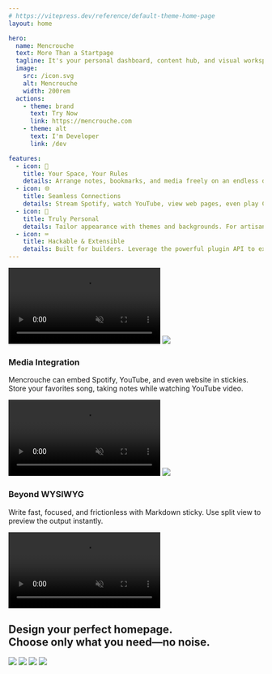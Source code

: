 ```yaml
---
# https://vitepress.dev/reference/default-theme-home-page
layout: home

hero:
  name: Mencrouche
  text: More Than a Startpage
  tagline: It's your personal dashboard, content hub, and visual workspace – all in one.
  image:
    src: /icon.svg
    alt: Mencrouche
    width: 200rem
  actions:
    - theme: brand
      text: Try Now
      link: https://mencrouche.com
    - theme: alt
      text: I'm Developer
      link: /dev

features:
  - icon: 📝
    title: Your Space, Your Rules
    details: Arrange notes, bookmarks, and media freely on an endless dashboard. Finally, organization that adapts to you.
  - icon: 🌐
    title: Seamless Connections
    details: Stream Spotify, watch YouTube, view web pages, even play Chrome Dino game – without leaving your space.
  - icon: 🎨
    title: Truly Personal
    details: Tailor appearance with themes and backgrounds. For artisan, dive deep and tweak the CSS directly.
  - icon: ⌨️
    title: Hackable & Extensible
    details: Built for builders. Leverage the powerful plugin API to extend. Create the exact tools you need.
---
```



<div class="feature-grid">
    <video class="round hero" autoplay="" muted="" loop="true" playsinline="" src="/media/index/note.webm"></video>
    <img class="round" src="/media/index/spotify.webp"></img>
    <div class="feature-description"><h3>Media Integration</h3><p>Mencrouche can embed Spotify, YouTube, and even website in stickies. Store your favorites song, taking notes while watching YouTube video.</p></div>
    <video class="round hero" autoplay="" muted="" loop="true" playsinline="" src="/media/index/spotify.webm"></video>
    <img class="round" src="/media/index/markdown.webp"></img>
    <div class="feature-description"><h3>Beyond WYSIWYG</h3><p>Write fast, focused, and frictionless with Markdown sticky. Use split view to preview the output instantly.</p></div>
    <video class="round hero" autoplay="" muted="" loop="true" playsinline="" src="/media/index/markdown.webm"></video>
</div>

<div class="gallery">
    <h2>Design your perfect homepage.<div class="no-bold">Choose only what you need—no noise.</div></h2>
    <img src="/media/index/student.webp"></img>
    <img src="/media/index/cook.webp"></img>
    <img src="/media/index/tmr.webp"></img>
    <img src="/media/index/light.webp"></img>
</div>

